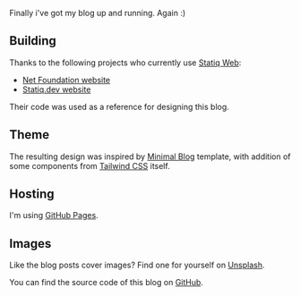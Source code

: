 ﻿---
Title: Under the hood
Published: 2020-05-24
Image: /assets/posts/imattsmart-sm0Bkoj5bnA-unsplash.jpg

ImageAuthor: Markus Spiske
ImageLink: https://unsplash.com/photos/sm0Bkoj5bnA
---
Finally i've got my blog up and running. Again :)

<h2 class="font-semibold text-3xl pt-2">Building</h2>

Thanks to the following projects who currently use <a class="hover:text-teal-600 no-underline text-teal-500 hover:underline" target="_blank" href="https://statiq.dev/web">Statiq Web</a>:

<ul class="list-disc px-8">
<li> <a class="hover:text-teal-600 no-underline text-teal-500 hover:underline" target="_blank" href="https://github.com/dotnet-foundation/website">Net Foundation website</a></li> 
<li><a class="hover:text-teal-600 no-underline text-teal-500 hover:underline" target="_blank" href="https://github.com/statiqdev/statiqdev.github.io">Statiq.dev website</a></li> 
</ul>

Their code was used as a reference for designing this blog.

<h2 class="font-semibold text-3xl pt-2">Theme</h2>

The resulting design was inspired by <a class="hover:text-teal-600 no-underline text-teal-500 hover:underline" target="_blank" href="https://www.tailwindtoolbox.com/templates/minimal-blog">Minimal Blog</a> template, with addition of some components from <a class="hover:text-teal-600 no-underline text-teal-500 hover:underline" target="_blank" href="https://tailwindcss.com">Tailwind CSS</a> itself.

<h2 class="font-semibold text-3xl pt-2">Hosting</h2>

I'm using <a class="hover:text-teal-600 no-underline text-teal-500 hover:underline" target="_blank" href="https://pages.github.com">GitHub Pages</a>.

<h2 class="font-semibold text-3xl pt-2">Images</h2>

Like the blog posts cover images? Find one for yourself on <a class="hover:text-teal-600 no-underline text-teal-500 hover:underline" target="_blank" href="https://unsplash.com">Unsplash</a>.

<p class="pt-5">
You can find the source code of this blog on <a class="hover:text-teal-600 no-underline text-teal-500 hover:underline" target="_blank" href="https://github.com/dolifer/blog">GitHub</a>.
</p>